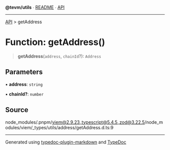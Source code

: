 **@tevm/utils** ∙ [README](../README.md) ∙ [API](../API.md)

***

[API](../API.md) > getAddress

# Function: getAddress()

> **getAddress**(`address`, `chainId`?): `Address`

## Parameters

▪ **address**: `string`

▪ **chainId?**: `number`

## Source

node\_modules/.pnpm/viem@2.9.23\_typescript@5.4.5\_zod@3.22.5/node\_modules/viem/\_types/utils/address/getAddress.d.ts:9

***
Generated using [typedoc-plugin-markdown](https://www.npmjs.com/package/typedoc-plugin-markdown) and [TypeDoc](https://typedoc.org/)
